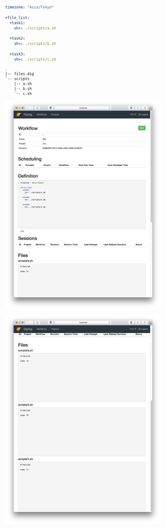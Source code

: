 
```yaml
timezone: "Asia/Tokyo"

+file_list:
  +task1:
    sh>: ./scripts/a.sh

  +task2:
    sh>: ./scripts/b.sh

  +task3:
    sh>: ./scripts/c.sh
```

```
.
|-- files.dig
`-- scripts
    |-- a.sh
    |-- b.sh
    `-- c.sh
```

![](pic1.png)

![](pic2.png)
